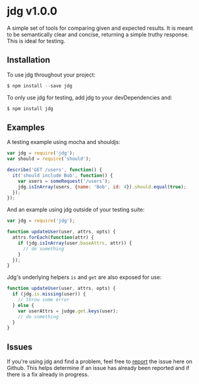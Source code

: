 # jdg v1.0.0
A simple set of tools for comparing given and expected results. It is meant to be semantically clear and concise, returning a simple truthy response. This is ideal for testing.

## Installation

To use jdg throughout your project:

```js
$ npm install --save jdg
```

To only use jdg for testing, add jdg to your devDependencies and:

```js
$ npm install jdg
```

## Examples

A testing example using mocha and shouldjs:

```js
var jdg = require('jdg');
var should = require('should');

describe('GET /users', function() {
  it('should include Bob', function() {
    var users = someRequest('/users');
    jdg.isInArray(users, {name: 'Bob', id: 4}).should.equal(true);
  });
});
```

And an example using jdg outside of your testing suite:

```js
var jdg = require('jdg');

function updateUser(user, attrs, opts) {
  attrs.forEach(function(attr) {
    if (jdg.isInArray(user.baseAttrs, attr)) {
      // do something
    }
  });
}
```

Jdg's underlying helpers `is` and `get` are also exposed for use:

```js
function updateUser(user, attrs, opts) {
  if (jdg.is.missing(user)) {
    // throw some error
  } else {
    var userAttrs = judge.get.keys(user);
    // do something
  }
}
```

## Issues

If you're using jdg and find a problem, feel free to [report](https://github.com/davidpaulhunt/jdg/issues/new) the issue here on Github. This helps determine if an issue has already been reported and if there is a fix already in progress.
